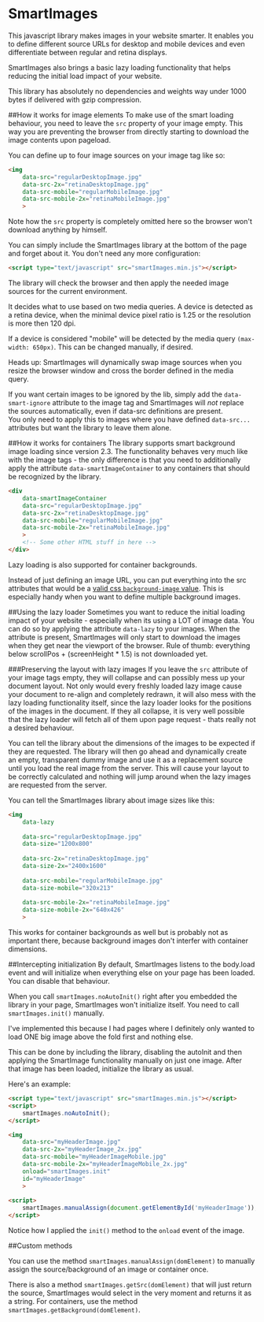 SmartImages
===========

This javascript library makes images in your website smarter. It enables you to define different source URLs
for desktop and mobile devices and even differentiate between regular and retina displays.

SmartImages also brings a basic lazy loading functionality that helps reducing the initial load impact of your website.

This library has absolutely no dependencies and weights way under 1000 bytes if delivered with gzip compression.


##How it works for image elements
To make use of the smart loading behaviour, you need to leave the `src` property of your image empty. This way you
are preventing the browser from directly starting to download the image contents upon pageload.

You can define up to four image sources on your image tag like so:

````html
<img
	data-src="regularDesktopImage.jpg"
	data-src-2x="retinaDesktopImage.jpg"
	data-src-mobile="regularMobileImage.jpg"
	data-src-mobile-2x="retinaMobileImage.jpg"
	>
````

Note how the `src` property is completely omitted here so the browser won't download anything by himself.

You can simply include the SmartImages library at the bottom of the page and forget about it. 
You don't need any more configuration:
   
````html
<script type="text/javascript" src="smartImages.min.js"></script>
````

The library will check the browser and then apply the needed image sources for the current environment.

It decides what to use based on two media queries. A device is detected as a retina device, when
the minimal device pixel ratio is 1.25 or the resolution is more then 120 dpi.

If a device is considered "mobile" will be detected by the media query `(max-width: 650px)`. This can be changed
manually, if desired.

Heads up: SmartImages will dynamically swap image sources when you resize the browser window
and cross the border defined in the media query.

If you want certain images to be ignored by the lib, simply add the `data-smart-ignore` attribute to the image tag
and SmartImages will _not_ replace the sources automatically, even if data-src definitions are present.    
You only need to apply this to images where you have defined `data-src...` attributes but want the library to leave them alone.

##How it works for containers
The library supports smart background image loading since version 2.3. The functionality behaves very much like with
the image tags - the only difference is that you need to additionally apply the attribute `data-smartImageContainer`
to any containers that should be recognized by the library.

````html
<div
	data-smartImageContainer
	data-src="regularDesktopImage.jpg"
	data-src-2x="retinaDesktopImage.jpg"
	data-src-mobile="regularMobileImage.jpg"
	data-src-mobile-2x="retinaMobileImage.jpg"
	>
	<!-- Some other HTML stuff in here -->
</div>
````

Lazy loading is also supported for container backgrounds.

Instead of just defining an image URL, you can put everything into the src attributes that would be a [valid css `background-image` value](https://developer.mozilla.org/en/docs/Web/CSS/background-image).
This is especially handy when you want to define multiple background images.


##Using the lazy loader
Sometimes you want to reduce the initial loading impact of your website - especially when
 its using a LOT of image data. You can do so by applying the attribute `data-lazy` to your
 images. When the attribute is present, SmartImages will only start to download the images
 when they get near the viewport of the browser. Rule of thumb: everything below
 scrollPos + (screenHeight * 1.5) is not downloaded yet.
 
###Preserving the layout with lazy images
If you leave the `src` attribute of your image tags empty, they will collapse and can possibly mess up your
 document layout. Not only would every freshly loaded lazy image cause your document to re-align and completely redrawn,
 it will also mess with the lazy loading functionality itself, since the lazy loader looks for the positions of the images
 in the document. If they all collapse, it is very well possible that the lazy loader will fetch all of them upon page request - 
 thats really not a desired behaviour.
 
You can tell the library about the dimensions of the images to be expected if they are requested. The library will then
 go ahead and dynamically create an empty, transparent dummy image and use it as a replacement source until you load the real
  image from the server. This will cause your layout to be correctly calculated and nothing will jump around when the lazy images
   are requested from the server.
   
You can tell the SmartImages library about image sizes like this:

````html
<img
	data-lazy
	
	data-src="regularDesktopImage.jpg"
	data-size="1200x800"
	
	data-src-2x="retinaDesktopImage.jpg"
	data-size-2x="2400x1600"
	
	data-src-mobile="regularMobileImage.jpg"
	data-size-mobile="320x213"
	
	data-src-mobile-2x="retinaMobileImage.jpg"
	data-size-mobile-2x="640x426"
	>
````

This works for container backgrounds as well but is probably not as important there, because background images don't interfer
with container dimensions.

  
##Intercepting initialization
By default, SmartImages listens to the body.load event and will initialize when everything
else on your page has been loaded. You can disable that behaviour.

When you call `smartImages.noAutoInit()` right after you embedded the library in your
page, SmartImages won't initialize itself. You need to call `smartImages.init()` manually.

I've implemented this because I had pages where I definitely only wanted to load ONE big
image above the fold first and nothing else.

This can be done by including the library, disabling the autoInit and then applying
the SmartImage functionality manually on just one image. After that image has been loaded,
initialize the library as usual.

Here's an example:

````html
<script type="text/javascript" src="smartImages.min.js"></script>
<script>
	smartImages.noAutoInit();
</script>

<img
	data-src="myHeaderImage.jpg"
	data-src-2x="myHeaderImage_2x.jpg"
	data-src-mobile="myHeaderImageMobile.jpg"
	data-src-mobile-2x="myHeaderImageMobile_2x.jpg"
	onload="smartImages.init"
	id="myHeaderImage"
	>
	
<script>
	smartImages.manualAssign(document.getElementById('myHeaderImage'));
</script>
````

Notice how I applied the `init()` method to the `onload` event of the image.

##Custom methods

You can use the method `smartImages.manualAssign(domElement)` to manually assign the source/background of an image or container once.

There is also a method `smartImages.getSrc(domElement)` that will just return the source, SmartImages would select
in the very moment and returns it as a string. For containers, use the method `smartImages.getBackground(domElement)`.